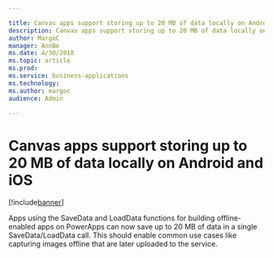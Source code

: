```yaml
---

title: Canvas apps support storing up to 20 MB of data locally on Android and iOS
description: Canvas apps support storing up to 20 MB of data locally on Android and iOS
author: MargoC
manager: AnnBe
ms.date: 4/30/2018
ms.topic: article
ms.prod: 
ms.service: business-applications
ms.technology: 
ms.author: margoc
audience: Admin

---
```

#  Canvas apps support storing up to 20 MB of data locally on Android and iOS




[!include[banner](../../../includes/banner.md)]

Apps using the SaveData and LoadData functions for building offline-enabled apps
on PowerApps can now save up to 20 MB of data in a single SaveData/LoadData
call. This should enable common use cases like capturing images offline that are
later uploaded to the service.


